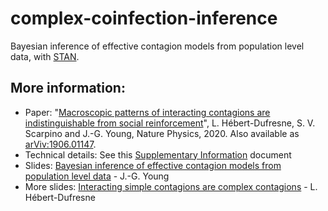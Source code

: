 # complex-coinfection-inference

Bayesian inference of effective contagion models from population level data, with [STAN](https://mc-stan.org).


## More information:

* Paper: "[Macroscopic patterns of interacting contagions are indistinguishable from social reinforcement](https://www.nature.com/articles/s41567-020-0791-2)", L. Hébert-Dufresne, S. V. Scarpino and J.-G. Young, Nature Physics, 2020. Also available as [arViv:1906.01147](https://arxiv.org/abs/1906.01147).
* Technical details: See this [Supplementary Information](https://static-content.springer.com/esm/art%3A10.1038%2Fs41567-020-0791-2/MediaObjects/41567_2020_791_MOESM1_ESM.pdf) document
* Slides: [Bayesian inference of effective contagion models from population level data](https://speakerdeck.com/jgyou/bayesian-inference-of-effective-contagion-models-from-population-level-data) - J.-G. Young
* More slides: [Interacting simple contagions are complex contagions](https://speakerdeck.com/laurenthebert/interacting-simple-contagions-are-complex-contagions) - L. Hébert-Dufresne


